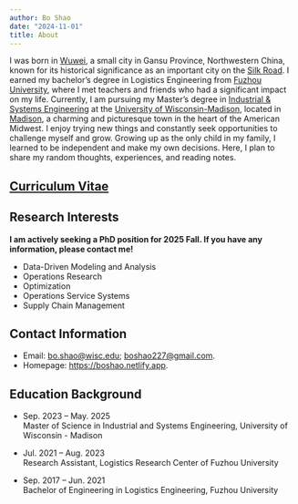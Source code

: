 ```yaml
---
author: Bo Shao
date: "2024-11-01"
title: About
---
```


I was born in [Wuwei](https://en.wikipedia.org/wiki/Wuwei,_Gansu), a small city in Gansu Province, Northwestern China, known for its historical significance as an important city on the [Silk Road](https://en.wikipedia.org/wiki/Silk_Road). I earned my bachelor’s degree in Logistics Engineering from [Fuzhou University](https://www.fzu.edu.cn/), where I met teachers and friends who had a significant impact on my life. Currently, I am pursuing my Master’s degree in [Industrial & Systems Engineering](https://engineering.wisc.edu/departments/industrial-systems-engineering) at the [University of Wisconsin-Madison](https://www.wisc.edu), located in [Madison](https://www.visitmadison.com/), a charming and picturesque town in the heart of the American Midwest. I enjoy trying new things and constantly seek opportunities to challenge myself and grow. Growing up as the only child in my family, I learned to be independent and make my own decisions. Here, I plan to share my random thoughts, experiences, and reading notes.

## [Curriculum Vitae](https://boshao.netlify.app/pdf/CV_Bo_Shao.pdf)

## Research Interests

**I am actively seeking a PhD position for 2025 Fall. If you have any information, please contact me!**

- Data-Driven Modeling and Analysis
- Operations Research
- Optimization
- Operations Service Systems
- Supply Chain Management

## Contact Information
- Email: bo.shao@wisc.edu; boshao227@gmail.com.
- Homepage: https://boshao.netlify.app.

## Education Background
- Sep. 2023 – May. 2025<br>
  Master of Science in Industrial and Systems Engineering, University of Wisconsin - Madison

- Jul. 2021 – Aug. 2023<br>
  Research Assistant, Logistics Research Center of Fuzhou University

- Sep. 2017 – Jun. 2021<br>
  Bachelor of Engineering in Logistics Engineering, Fuzhou University


